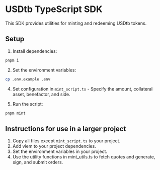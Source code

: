 # USDtb TypeScript SDK

This SDK provides utilities for minting and redeeming USDtb tokens.

## Setup

1. Install dependencies:

```bash
pnpm i
```

2. Set the environment variables:

```bash
cp .env.example .env
```

4. Set configuration in `mint_script.ts` - Specify the amount, collateral asset, benefactor, and side.

5. Run the script:

```bash
pnpm mint
```

## Instructions for use in a larger project

1. Copy all files except `mint_script.ts` to your project.
2. Add viem to your project dependencies.
3. Set the environment variables in your project.
4. Use the utility functions in mint_utils.ts to fetch quotes and generate, sign, and submit orders.
